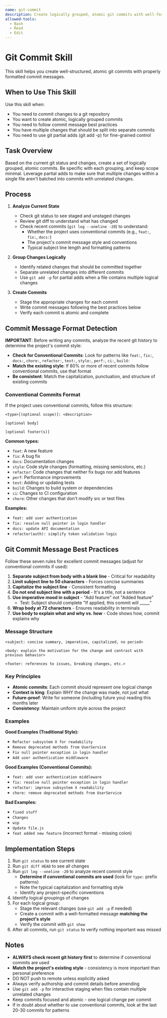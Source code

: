 ```yaml
---
name: git-commit
description: Create logically grouped, atomic git commits with well-formatted commit messages following best practices. Use this skill when you need to commit changes to a git repository with proper message formatting and atomic grouping.
allowed-tools:
  - Bash
  - Read
  - Edit
---
```


# Git Commit Skill

This skill helps you create well-structured, atomic git commits with properly formatted commit messages.

## When to Use This Skill

Use this skill when:
- You need to commit changes to a git repository
- You want to create atomic, logically grouped commits
- You need to follow commit message best practices
- You have multiple changes that should be split into separate commits
- You need to use git partial adds (git add -p) for fine-grained control

## Task Overview

Based on the current git status and changes, create a set of logically grouped, atomic commits.
Be specific with each grouping, and keep scope minimal. Leverage partial adds to
make sure that multiple changes within a single file aren't batched into
commits with unrelated changes.

## Process

1. **Analyze Current State**
   - Check git status to see staged and unstaged changes
   - Review git diff to understand what has changed
   - Check recent commits (`git log --oneline -20`) to understand:
     - Whether the project uses conventional commits (e.g., `feat:`, `fix:`, `docs:`)
     - The project's commit message style and conventions
     - Typical subject line length and formatting patterns

2. **Group Changes Logically**
   - Identify related changes that should be committed together
   - Separate unrelated changes into different commits
   - Use `git add -p` for partial adds when a file contains multiple logical changes

3. **Create Commits**
   - Stage the appropriate changes for each commit
   - Write commit messages following the best practices below
   - Verify each commit is atomic and complete

## Commit Message Format Detection

**IMPORTANT**: Before writing any commits, analyze the recent git history to determine the project's commit style:

- **Check for Conventional Commits**: Look for patterns like `feat:`, `fix:`, `docs:`, `chore:`, `refactor:`, `test:`, `style:`, `perf:`, `ci:`, `build:`
- **Match the existing style**: If 80% or more of recent commits follow conventional commits, use that format
- **Be consistent**: Match the capitalization, punctuation, and structure of existing commits

### Conventional Commits Format

If the project uses conventional commits, follow this structure:

```
<type>[(optional scope)]: <description>

[optional body]

[optional footer(s)]
```

**Common types:**
- `feat`: A new feature
- `fix`: A bug fix
- `docs`: Documentation changes
- `style`: Code style changes (formatting, missing semicolons, etc.)
- `refactor`: Code changes that neither fix bugs nor add features
- `perf`: Performance improvements
- `test`: Adding or updating tests
- `build`: Changes to build system or dependencies
- `ci`: Changes to CI configuration
- `chore`: Other changes that don't modify src or test files

**Examples:**
- `feat: add user authentication`
- `fix: resolve null pointer in login handler`
- `docs: update API documentation`
- `refactor(auth): simplify token validation logic`

## Git Commit Message Best Practices

Follow these seven rules for excellent commit messages (adjust for conventional commits if used):

1. **Separate subject from body with a blank line** - Critical for readability
2. **Limit subject line to 50 characters** - Forces concise summaries
3. **Capitalize the subject line** - Consistent formatting
4. **Do not end subject line with a period** - It's a title, not a sentence
5. **Use imperative mood in subject** - "Add feature" not "Added feature"
   - Test: Subject should complete "If applied, this commit will _____"
6. **Wrap body at 72 characters** - Ensures readability in terminals
7. **Use body to explain what and why vs. how** - Code shows how, commit explains why

### Message Structure

```
<subject: concise summary, imperative, capitalized, no period>

<body: explain the motivation for the change and contrast with previous behavior>

<footer: references to issues, breaking changes, etc.>
```

### Key Principles

- **Atomic commits**: Each commit should represent one logical change
- **Context is king**: Explain WHY the change was made, not just what
- **Future-proof**: Write for someone (including future you) reading this months later
- **Consistency**: Maintain uniform style across the project

### Examples

**Good Examples (Traditional Style):**
- `Refactor subsystem X for readability`
- `Remove deprecated methods from UserService`
- `Fix null pointer exception in login handler`
- `Add user authentication middleware`

**Good Examples (Conventional Commits):**
- `feat: add user authentication middleware`
- `fix: resolve null pointer exception in login handler`
- `refactor: improve subsystem X readability`
- `chore: remove deprecated methods from UserService`

**Bad Examples:**
- `fixed stuff`
- `Changes`
- `wip`
- `Update file.js`
- `feat added new feature` (incorrect format - missing colon)

## Implementation Steps

1. Run `git status` to see current state
2. Run `git diff HEAD` to see all changes
3. Run `git log --oneline -20` to analyze recent commit style
   - **Determine if conventional commits are used** (look for `type:` prefix patterns)
   - Note the typical capitalization and formatting style
   - Identify any project-specific conventions
4. Identify logical groupings of changes
5. For each logical group:
   - Stage the relevant changes (use `git add -p` if needed)
   - Create a commit with a well-formatted message **matching the project's style**
   - Verify the commit with `git show`
6. After all commits, run `git status` to verify nothing important was missed

## Notes

- **ALWAYS check recent git history first** to determine if conventional commits are used
- **Match the project's existing style** - consistency is more important than personal preference
- DO NOT push to remote unless explicitly asked
- Always verify authorship and commit details before amending
- Use `git add -p` for interactive staging when files contain multiple unrelated changes
- Keep commits focused and atomic - one logical change per commit
- If in doubt about whether to use conventional commits, look at the last 20-30 commits for patterns
